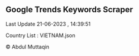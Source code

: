 

## Google Trends Keywords Scraper 
 
Last Update 21-06-2023 , 14:39:51

Country List :
VIETNAM.json



© Abdul Muttaqin 
